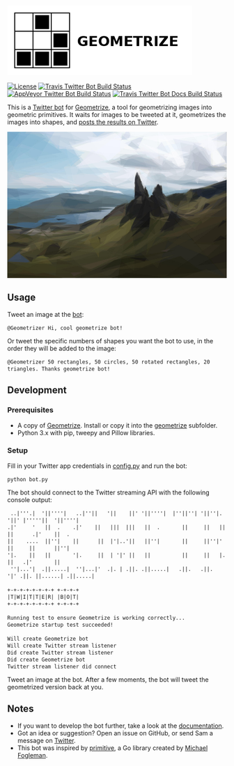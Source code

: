[![Geometrize Twitter bot logo](https://github.com/Tw1ddle/geometrize-twitter-bot/blob/master/screenshots/logo.png?raw=true "Geometrize - geometrizing images into geometric primitives Twitter bot logo")](http://www.geometrize.co.uk/)

[![License](http://img.shields.io/:license-mit-blue.svg?style=flat-square)](https://github.com/Tw1ddle/geometrize-twitter-bot/blob/master/LICENSE)
[![Travis Twitter Bot Build Status](https://img.shields.io/travis/Tw1ddle/geometrize-twitter-bot.svg?style=flat-square)](https://travis-ci.org/Tw1ddle/geometrize-twitter-bot)
[![AppVeyor Twitter Bot Build Status](https://ci.appveyor.com/api/projects/status/e9d5ghphfm3oa2au?svg=true)](https://ci.appveyor.com/project/Tw1ddle/geometrize-twitter-bot)
[![Travis Twitter Bot Docs Build Status](https://img.shields.io/travis/Tw1ddle/geometrize-twitter-bot-docs.svg?style=flat-square)](https://travis-ci.org/Tw1ddle/geometrize-twitter-bot-docs)

This is a [Twitter bot](https://twitter.com/Geometrizer) for [Geometrize](http://www.geometrize.co.uk/), a tool for geometrizing images into geometric primitives. It waits for images to be tweeted at it, geometrizes the images into shapes, and [posts the results 
on Twitter](https://twitter.com/Geometrizer).

[![Geometrized Old Man of Storr](https://github.com/Tw1ddle/geometrize-twitter-bot/blob/master/screenshots/old_man_of_storr.jpg?raw=true "Old Man of Storr, 400 triangles")](http://www.geometrize.co.uk/)

## Usage

Tweet an image at the [bot](https://twitter.com/Geometrizer):

```
@Geometrizer Hi, cool geometrize bot!
```

Or tweet the specific numbers of shapes you want the bot to use, in the order they will be added to the image:

```
@Geometrizer 50 rectangles, 50 circles, 50 rotated rectangles, 20 triangles. Thanks geometrize bot!
```

## Development

### Prerequisites

 * A copy of [Geometrize](http://www.geometrize.co.uk/). Install or copy it into the [geometrize](https://github.com/Tw1ddle/geometrize-twitter-bot/blob/master/geometrize) subfolder.
 * Python 3.x with pip, tweepy and Pillow libraries.

### Setup

Fill in your Twitter app credentials in [config.py](https://github.com/Tw1ddle/geometrize-twitter-bot/blob/master/bot/config.py) and run the bot:

```
python bot.py
```

The bot should connect to the Twitter streaming API with the following console output:

```
 ..|'''.|  '||''''|   ..|''||   '||    ||' '||''''|  |''||''| '||''|.   '||' |'''''||  '||''''|
.|'     '   ||  .    .|'    ||   |||  |||   ||  .       ||     ||   ||   ||      .|'    ||  .
||    ....  ||''|    ||      ||  |'|..'||   ||''|       ||     ||''|'    ||     ||      ||''|
'|.    ||   ||       '|.     ||  | '|' ||   ||          ||     ||   |.   ||   .|'       ||
 ''|...'|  .||.....|  ''|...|'  .|. | .||. .||.....|   .||.   .||.  '|' .||. ||......| .||.....|

+-+-+-+-+-+-+-+ +-+-+-+
|T|W|I|T|T|E|R| |B|O|T|
+-+-+-+-+-+-+-+ +-+-+-+

Running test to ensure Geometrize is working correctly...
Geometrize startup test succeeded!

Will create Geometrize bot
Will create Twitter stream listener
Did create Twitter stream listener
Did create Geometrize bot
Twitter stream listener did connect
```

Tweet an image at the bot. After a few moments, the bot will tweet the geometrized version back at you.

## Notes
 * If you want to develop the bot further, take a look at the [documentation](http://botdocs.geometrize.co.uk/).
 * Got an idea or suggestion? Open an issue on GitHub, or send Sam a message on [Twitter](https://twitter.com/Sam_Twidale).
 * This bot was inspired by [primitive](https://github.com/fogleman/primitive), a Go library created by [Michael Fogleman](https://github.com/fogleman).